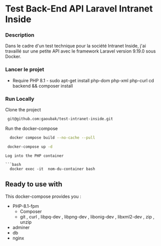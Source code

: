 # Test Back-End API Laravel Intranet Inside
 
### Description
Dans le cadre d'un test technique pour la société Intranet Inside, j'ai travaillé sur une petite API avec le framework Laravel version 9.19.0 sous Docker. 

### Lancer le projet
- Require PHP 8.1 -
sudo apt-get install php-dom php-xml php-curl
cd backend && composer install

### Run Locally

Clone the project

```bash
 git@github.com:gaoubak/test-intranet-inside.git
```

Run the docker-compose

```bash
  docker compose build --no-cache --pull
```
```bash
 docker-compose up -d
```
```
Log into the PHP container

```bash
  docker exec -it  nom-du-container bash
```


## Ready to use with

This docker-compose provides you :

- PHP-8.1-fpm 
    - Composer
    - git , curl , libpq-dev , libpng-dev , libonig-dev , libxml2-dev , zip , unzip
- adminer
- db
- nginx
